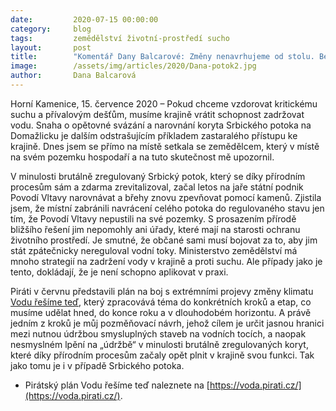 ```yaml
---
date:         2020-07-15 00:00:00
category:     blog
tags:         zemědělství životní-prostředí sucho
layout:       post
title:        "Komentář Dany Balcarové: Změny nenavrhujeme od stolu. Betonování říčních koryt je příkladem selhání státu při řešení sucha"
image:        /assets/img/articles/2020/Dana-potok2.jpg
author:       Dana Balcarová
---   
```



 

Horní Kamenice, 15. července 2020 – Pokud chceme vzdorovat kritickému suchu a přívalovým dešťům, musíme krajině vrátit schopnost zadržovat vodu. Snaha o opětovné svázání a narovnání koryta Srbického potoka na Domažlicku je dalším odstrašujícím příkladem zastaralého přístupu ke krajině. Dnes jsem se přímo na místě setkala se zemědělcem, který v místě na svém pozemku hospodaří a na tuto skutečnost mě upozornil. 

 

V minulosti brutálně zregulovaný Srbický potok, který se díky přírodním procesům sám a zdarma zrevitalizoval, začal letos na jaře státní podnik Povodí Vltavy narovnávat a břehy znovu zpevňovat pomocí kamenů. Zjistila jsem, že místní zabránili navrácení celého potoka do regulovaného stavu jen tím, že Povodí Vltavy nepustili na své pozemky. S prosazením přírodě bližšího řešení jim nepomohly ani úřady, které mají na starosti ochranu životního prostředí. Je smutné, že občané sami musí bojovat za to, aby jim stát zpátečnicky nereguloval vodní toky. Ministerstvo zemědělství má mnoho strategií na zadržení vody v krajině a proti suchu. Ale případy jako je tento, dokládají, že je není schopno aplikovat v praxi. 

 

Piráti v červnu představili plán na boj s extrémními projevy změny klimatu [Vodu řešíme teď](https://voda.pirati.cz/), který zpracovává téma do konkrétních kroků a etap, co musíme udělat hned, do konce roku a v dlouhodobém horizontu. A právě jedním z kroků je můj pozměňovací návrh, jehož cílem je určit jasnou hranici mezi nutnou údržbou smysluplných staveb na vodních tocích, a naopak nesmyslném lpění na „údržbě“ v minulosti brutálně zregulovaných koryt, které díky přírodním procesům začaly opět plnit v krajině svou funkci. Tak jako tomu je i v případě Srbického potoka.

 

* Pirátský plán Vodu řešíme teď naleznete na [https://voda.pirati.cz/](https://voda.pirati.cz/).
